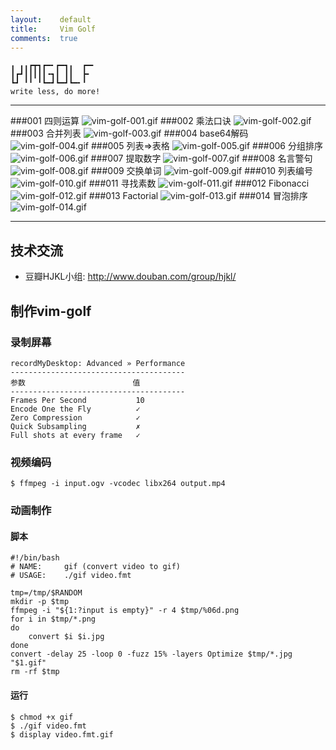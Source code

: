 ```yaml
---
layout:    default
title:     Vim Golf
comments:  true
---
```


    ╻ ╻╻┏┳┓┏━╸┏━┓╻  ┏━╸
    ┃┏┛┃┃┃┃┃╺┓┃ ┃┃  ┣╸ 
    ┗┛ ╹╹ ╹┗━┛┗━┛┗━╸╹  
    write less, do more!

---------------------------------------------------

###001 四则运算
![vim-golf-001.gif](/img/vim-golf-001.gif)
###002 乘法口诀
![vim-golf-002.gif](/img/vim-golf-002.gif)
###003 合并列表
![vim-golf-003.gif](/img/vim-golf-003.gif)
###004 base64解码
![vim-golf-004.gif](/img/vim-golf-004.gif)
###005 列表=>表格
![vim-golf-005.gif](/img/vim-golf-005.gif)
###006 分组排序
![vim-golf-006.gif](/img/vim-golf-006.gif)
###007 提取数字
![vim-golf-007.gif](/img/vim-golf-007.gif)
###008 名言警句
![vim-golf-008.gif](/img/vim-golf-008.gif)
###009 交换单词
![vim-golf-009.gif](/img/vim-golf-009.gif)
###010 列表编号
![vim-golf-010.gif](/img/vim-golf-010.gif)
###011 寻找素数
![vim-golf-011.gif](/img/vim-golf-011.gif)
###012 Fibonacci
![vim-golf-012.gif](/img/vim-golf-012.gif)
###013 Factorial
![vim-golf-013.gif](/img/vim-golf-013.gif)
###014 冒泡排序
![vim-golf-014.gif](/img/vim-golf-014.gif)

---------------------------------------------------

## 技术交流

- 豆瓣HJKL小组: <http://www.douban.com/group/hjkl/>

## 制作vim-golf

### 录制屏幕

    recordMyDesktop: Advanced » Performance
    ---------------------------------------
    参数                        值
    ---------------------------------------
    Frames Per Second           10
    Encode One the Fly          ✓
    Zero Compression            ✓
    Quick Subsampling           ✗
    Full shots at every frame   ✓

### 视频编码

    $ ffmpeg -i input.ogv -vcodec libx264 output.mp4

### 动画制作

#### 脚本

    #!/bin/bash
    # NAME:     gif (convert video to gif)
    # USAGE:    ./gif video.fmt

    tmp=/tmp/$RANDOM
    mkdir -p $tmp
    ffmpeg -i "${1:?input is empty}" -r 4 $tmp/%06d.png
    for i in $tmp/*.png
    do
        convert $i $i.jpg
    done
    convert -delay 25 -loop 0 -fuzz 15% -layers Optimize $tmp/*.jpg "$1.gif"
    rm -rf $tmp

#### 运行

    $ chmod +x gif
    $ ./gif video.fmt
    $ display video.fmt.gif

